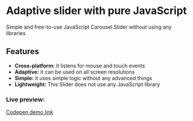 # Adaptive slider with pure JavaScript

Simple and free-to-use JavaScript Carousel Slider without using any libraries

## Features

- **Cross-platform:** it listens for mouse and touch events
- **Adaptive:** it can be used on all screen resolutions
- **Simple:** it uses simple logic without any advanced things
- **Lightweight:** This Slider does not use any JavaScript library

### Live preview:
[Codepen demo link](https://codepen.io/oldminer/pen/QWzzPYx)
